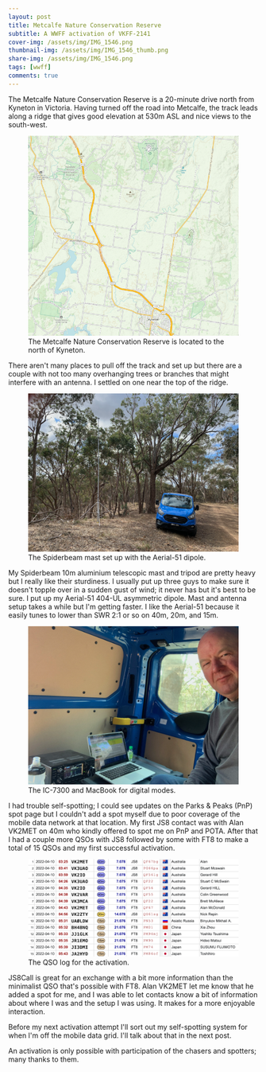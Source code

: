 ```yaml
---
layout: post
title: Metcalfe Nature Conservation Reserve
subtitle: A WWFF activation of VKFF-2141
cover-img: /assets/img/IMG_1546.png
thumbnail-img: /assets/img/IMG_1546_thumb.png
share-img: /assets/img/IMG_1546.png
tags: [wwff]
comments: true
---
```


The Metcalfe Nature Conservation Reserve is a 20-minute drive north from Kyneton in Victoria. Having turned off the road into Metcalfe, the track leads along a ridge that gives good elevation at 530m ASL and nice views to the south-west.

<figure>
  <img src="/assets/img/metcalfe-map.png" alt="map"/>
  <figcaption>The Metcalfe Nature Conservation Reserve is located to the north of Kyneton.</figcaption>
</figure>

There aren't many places to pull off the track and set up but there are a couple with not too many overhanging trees or branches that might interfere with an antenna. I settled on one near the top of the ridge.

<figure>
  <img src="/assets/img/IMG_1548.png" alt="antenna"/>
  <figcaption>The Spiderbeam mast set up with the Aerial-51 dipole.</figcaption>
</figure>

My Spiderbeam 10m aluminium telescopic mast and tripod are pretty heavy but I really like their sturdiness. I usually put up three guys to make sure it doesn't topple over in a sudden gust of wind; it never has but it's best to be sure. I put up my Aerial-51 404-UL asymmetric dipole. Mast and antenna setup takes a while but I'm getting faster. I like the Aerial-51 because it easily tunes to lower than SWR 2:1 or so on 40m, 20m, and 15m.

<figure>
  <img src="/assets/img/IMG_1551.png" alt="radio"/>
  <figcaption>The IC-7300 and MacBook for digital modes.</figcaption>
</figure>

I had trouble self-spotting; I could see updates on the Parks & Peaks (PnP) spot page but I couldn't add a spot myself due to poor coverage of the mobile data network at that location. My first JS8 contact was with Alan VK2MET on 40m who kindly offered to spot me on PnP and POTA. After that I had a couple more QSOs with JS8 followed by some with FT8 to make a total of 15 QSOs and my first successful activation.

<figure>
  <img src="/assets/img/2022-04-10-qso-log.png" alt="qso log"/>
  <figcaption>The QSO log for the activation.</figcaption>
</figure>

JS8Call is great for an exchange with a bit more information than the minimalist QSO that's possible with FT8. Alan VK2MET let me know that he added a spot for me, and I was able to let contacts know a bit of information about where I was and the setup I was using. It makes for a more enjoyable interaction.

Before my next activation attempt I'll sort out my self-spotting system for when I'm off the mobile data grid. I'll talk about that in the next post.

An activation is only possible with participation of the chasers and spotters; many thanks to them.
